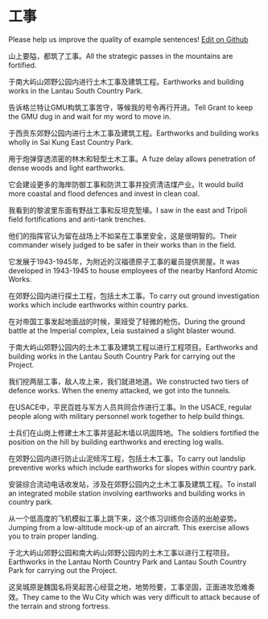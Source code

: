 # 工事

Please help us improve the quality of example sentences! [Edit on Github](https://github.com/jiyushe/jiyu-example-sentence-source/blob/main/chinese/gongshi_6.md)

<p><span class="chinese">山上要隘，都筑了工事。</span><span class="english">All the strategic passes in the mountains are fortified.</span></p>

<p><span class="chinese">于南大屿山郊野公园内进行土木工事及建筑工程。</span><span class="english">Earthworks and building works in the Lantau South Country Park.</span></p>

<p><span class="chinese">告诉格兰特让GMU构筑工事苦守，等候我的号令再行开进。</span><span class="english">Tell Grant to keep the GMU dug in and wait for my word to move in.</span></p>

<p><span class="chinese">于西贡东郊野公园内进行土木工事及建筑工程。</span><span class="english">Earthworks and building works wholly in Sai Kung East Country Park.</span></p>

<p><span class="chinese">用于炮弹穿透浓密的林木和轻型土木工事。</span><span class="english">A fuze delay allows penetration of dense woods and light earthworks.</span></p>

<p><span class="chinese">它会建设更多的海岸防御工事和防洪工事并投资清洁煤产业。</span><span class="english">It would build more coastal and flood defences and invest in clean coal.</span></p>

<p><span class="chinese">我看到的黎波里东面有野战工事和反坦克堑壕。</span><span class="english">I saw in the east and Tripoli field fortifications and anti-tank trenches.</span></p>

<p><span class="chinese">他们的指挥官认为留在战场上不如呆在工事里安全，这是很明智的。</span><span class="english">Their commander wisely judged to be safer in their works than in the field.</span></p>

<p><span class="chinese">它发展于1943-1945年，为附近的汉福德原子工事的雇员提供房屋。</span><span class="english">It was developed in 1943-1945 to house employees of the nearby Hanford Atomic Works.</span></p>

<p><span class="chinese">在郊野公园内进行探土工程，包括土木工事。</span><span class="english">To carry out ground investigation works which include earthworks within country parks.</span></p>

<p><span class="chinese">在对帝国工事发起地面战的时候，莱娅受了轻微的枪伤。</span><span class="english">During the ground battle at the Imperial complex, Leia sustained a slight blaster wound.</span></p>

<p><span class="chinese">于南大屿山郊野公园内的土木工事及建筑工程以进行工程项目。</span><span class="english">Earthworks and building works in the Lantau South Country Park for carrying out the Project.</span></p>

<p><span class="chinese">我们挖两层工事，敌人攻上来，我们就进地道。</span><span class="english">We constructed two tiers of defence works. When the enemy attacked, we got into the tunnels.</span></p>

<p><span class="chinese">在USACE中，平民百姓与军方人员共同合作进行工事。</span><span class="english">In the USACE, regular people along with military personnel work together to help build things.</span></p>

<p><span class="chinese">士兵们在山岗上修建土木工事并竖起木墙以巩固阵地。</span><span class="english">The soldiers fortified the position on the hill by building earthworks and erecting log walls.</span></p>

<p><span class="chinese">在郊野公园内进行防止山泥倾泻工程，包括土木工事。</span><span class="english">To carry out landslip preventive works which include earthworks for slopes within country park.</span></p>

<p><span class="chinese">安装综合流动电话收发站，涉及在郊野公园内之土木工事及建筑工程。</span><span class="english">To install an integrated mobile station involving earthworks and building works in country park.</span></p>

<p><span class="chinese">从一个低高度的飞机模拟工事上跳下来，这个练习训练你合适的出舱姿势。</span><span class="english">Jumping from a low-altitude mock-up of an aircraft. This exercise allows you to train proper landing.</span></p>

<p><span class="chinese">于北大屿山郊野公园和南大屿山郊野公园内的土木工事以进行工程项目。</span><span class="english">Earthworks in the Lantau North Country Park and Lantau South Country Park for carrying out the Project.</span></p>

<p><span class="chinese">这吴城原是魏国名将吴起苦心经营之地，地势险要，工事坚固，正面进攻恐难奏效。</span><span class="english">They came to the Wu City which was very difficult to attack because of the terrain and strong fortress.</span></p>

